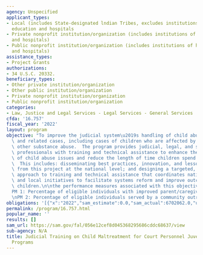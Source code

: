 ```yaml
---
agency: Unspecified
applicant_types:
- Local (includes State-designated lndian Tribes, excludes institutions of higher
  education and hospitals
- Private nonprofit institution/organization (includes institutions of higher education
  and hospitals)
- Public nonprofit institution/organization (includes institutions of higher education
  and hospitals)
assistance_types:
- Project Grants
authorizations:
- 34 U.S.C. 20332.
beneficiary_types:
- Other private institution/organization
- Other public institution/organization
- Private nonprofit institution/organization
- Public nonprofit institution/organization
categories:
- Law, Justice and Legal Services - Legal Services - General Services
cfda: '16.757'
fiscal_year: '2022'
layout: program
objective: "To improve the judicial system\u2019s handling of child abuse, neglect,\
  \ and related cases, including cases of children who are affected by opioids and\
  \ other substance abuse.  The program provides judicial, legal, and social service\
  \ professionals with training and technical assistance to enhance their understanding\
  \ of child abuse issues and reduce the length of time children spend in the system.\
  \  This includes: disseminating best practices, innovation, and lessons learned\
  \ from this project at the national level; and designing a targeted, multi-tiered\
  \ approach to training and technical assistance that coordinates national, state,\
  \ and local initiatives to facilitate systems reform and improve outcomes for victimized\
  \ children.\n\nthe performance measures associated with this objective are:\n\n\
  PM 1: Percentage of eligible individuals with improved parent/caregiver relationships\n\
  \nPM 2: Percentage of eligible individuals served by a community outreach strategy"
obligations: '[{"x":"2022","sam_estimate":0.0,"sam_actual":6702062.0,"usa_spending_actual":6685742.0},{"x":"2023","sam_estimate":6000000.0,"sam_actual":0.0,"usa_spending_actual":0.0},{"x":"2024","sam_estimate":1500000.0,"sam_actual":0.0,"usa_spending_actual":0.0}]'
permalink: /program/16.757.html
popular_name: ''
results: []
sam_url: https://sam.gov/fal/056e12cef8d045368295686cddc68637/view
sub-agency: N/A
title: Judicial Training on Child Maltreatment for Court Personnel Juvenile Justice
  Programs
---
```

